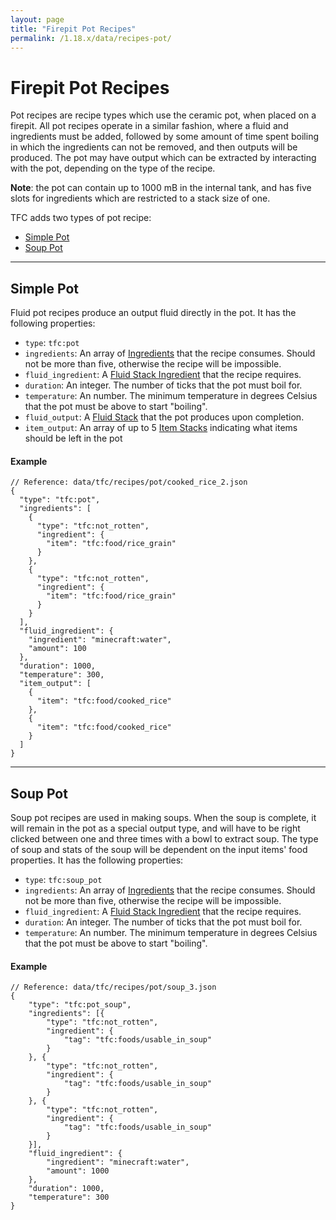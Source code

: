 ```yaml
---
layout: page
title: "Firepit Pot Recipes"
permalink: /1.18.x/data/recipes-pot/
---
```


# Firepit Pot Recipes

Pot recipes are recipe types which use the ceramic pot, when placed on a firepit. All pot recipes operate in a similar fashion, where a fluid and ingredients must be added, followed by some amount of time spent boiling in which the ingredients can not be removed, and then outputs will be produced. The pot may have output which can be extracted by interacting with the pot, depending on the type of the recipe.

**Note**: the pot can contain up to 1000 mB in the internal tank, and has five slots for ingredients which are restricted to a stack size of one.

TFC adds two types of pot recipe:

<!--linky_begin_sort_alphabetical-->

- [Simple Pot](#simple-pot)
- [Soup Pot](#soup-pot)

<!--linky_end_sort_alphabetical-->

<hr>

## Simple Pot

Fluid pot recipes produce an output fluid directly in the pot. It has the following properties:

- `type`: `tfc:pot`
- `ingredients`: An array of [Ingredients](../ingredients/) that the recipe consumes. Should not be more than five, otherwise the recipe will be impossible.
- `fluid_ingredient`: A [Fluid Stack Ingredient](../common-types/#fluid-stack-ingredients) that the recipe requires.
- `duration`: An integer. The number of ticks that the pot must boil for.
- `temperature`: An number. The minimum temperature in degrees Celsius that the pot must be above to start "boiling".
- `fluid_output`: A [Fluid Stack](../common-types/#fluid-stack) that the pot produces upon completion.
- `item_output`: An array of up to 5 [Item Stacks](../common-types/#item-stack) indicating what items should be left in the pot

#### Example

```jsonc
// Reference: data/tfc/recipes/pot/cooked_rice_2.json
{
  "type": "tfc:pot",
  "ingredients": [
    {
      "type": "tfc:not_rotten",
      "ingredient": {
        "item": "tfc:food/rice_grain"
      }
    },
    {
      "type": "tfc:not_rotten",
      "ingredient": {
        "item": "tfc:food/rice_grain"
      }
    }
  ],
  "fluid_ingredient": {
    "ingredient": "minecraft:water",
    "amount": 100
  },
  "duration": 1000,
  "temperature": 300,
  "item_output": [
    {
      "item": "tfc:food/cooked_rice"
    },
    {
      "item": "tfc:food/cooked_rice"
    }
  ]
}
```

<hr>

## Soup Pot

Soup pot recipes are used in making soups. When the soup is complete, it will remain in the pot as a special output type, and will have to be right clicked between one and three times with a bowl to extract soup. The type of soup and stats of the soup will be dependent on the input items' food properties. It has the following properties:

- `type`: `tfc:soup_pot`
- `ingredients`: An array of [Ingredients](../ingredients/) that the recipe consumes. Should not be more than five, otherwise the recipe will be impossible.
- `fluid_ingredient`: A [Fluid Stack Ingredient](../common-types/#fluid-stack-ingredients) that the recipe requires.
- `duration`: An integer. The number of ticks that the pot must boil for.
- `temperature`: An number. The minimum temperature in degrees Celsius that the pot must be above to start "boiling".

#### Example

```jsonc
// Reference: data/tfc/recipes/pot/soup_3.json
{
    "type": "tfc:pot_soup",
    "ingredients": [{
        "type": "tfc:not_rotten",
        "ingredient": {
            "tag": "tfc:foods/usable_in_soup"
        }
    }, {
        "type": "tfc:not_rotten",
        "ingredient": {
            "tag": "tfc:foods/usable_in_soup"
        }
    }, {
        "type": "tfc:not_rotten",
        "ingredient": {
            "tag": "tfc:foods/usable_in_soup"
        }
    }],
    "fluid_ingredient": {
        "ingredient": "minecraft:water",
        "amount": 1000
    },
    "duration": 1000,
    "temperature": 300
}
```
